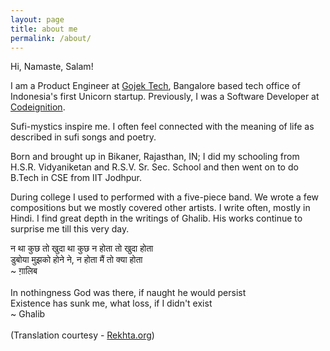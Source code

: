 ```yaml
---
layout: page
title: about me
permalink: /about/
---
```


Hi, Namaste, Salam!

I am a Product Engineer at <a href="http://gojek.io">Gojek Tech</a>, Bangalore based tech office of Indonesia's first Unicorn startup. Previously, I was a Software Developer at <a href="http://codeignition.co"
target="_blank">Codeignition</a>.

Sufi-mystics inspire me. I often feel connected with the
meaning of life as described in sufi songs and poetry.

Born and brought up in Bikaner, Rajasthan, IN; I did my schooling
from H.S.R. Vidyaniketan and R.S.V. Sr. Sec. School and then went on to do B.Tech in CSE from IIT Jodhpur.

During college I used to performed with a five-piece band. We wrote
a few compositions but we mostly covered other artists. I write often, mostly in Hindi. I find great depth in the writings of Ghalib. His works continue to surprise me till
this very day.

<div>
न था कुछ तो खुदा था कुछ न होता तो खुदा होता 
<br>
डुबोया मुझको होने ने, न होता मैं तो क्या होता
<br>
~ ग़ालिब 
</div>
<br>
In nothingness God was there, if naught he would persist
<br>
Existence has sunk me, what loss, if I didn't exist
<br>
~ Ghalib
<br>
<br>
(Translation courtesy - <a href="rekhta.org" target="_blank">Rekhta.org</a>)
